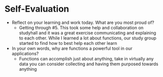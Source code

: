 # Self-Evaluation

- Reflect on your learning and work today. What are you most proud of?
    - Getting through #5. This took some help and collaboration on studyhall and it was a great exercise communicating and explaining to each other. While I learned a lot about functions, our study group started to find how to best help each other learn
- In your own words, why are functions a powerful tool in our applications?
    - Functions can accomplish just about anything, take in virtually any data you can consider collecting and having them purposed towards anything 